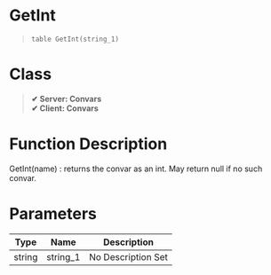 # GetInt
> `table GetInt(string_1)`
# Class
> __✔ Server: Convars__  
> __✔ Client: Convars__  
# Function Description
GetInt(name) : returns the convar as an int. May return null if no such convar.
# Parameters
Type|Name|Description
--|--|--
string|string_1|No Description Set
